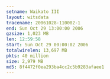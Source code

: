 ```yaml
---
setname: Waikato III
layout: witsdata
tracename: 20061028-110002-1
end: Sun Oct 29 13:00:00 2006
gzsize: 1,023 MB
len: 12:59:58
start: Sun Oct 29 00:00:02 2006
totalwirelen: 13,697 MB
pkts: 40 million
size: 2,979 MB
md5: 8f4472f0ea293ba4cc2c5b9283afaee1
---
```

